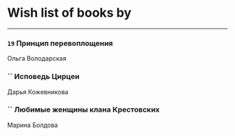 # Wish list of books by [](https://ok.ru/profile/536771522733)
---

### `19` Принцип перевоплощения
Ольга Володарская

### `` Исповедь Цирцеи
Дарья Кожевникова

### `` Любимые женщины клана Крестовских
Марина Болдова


